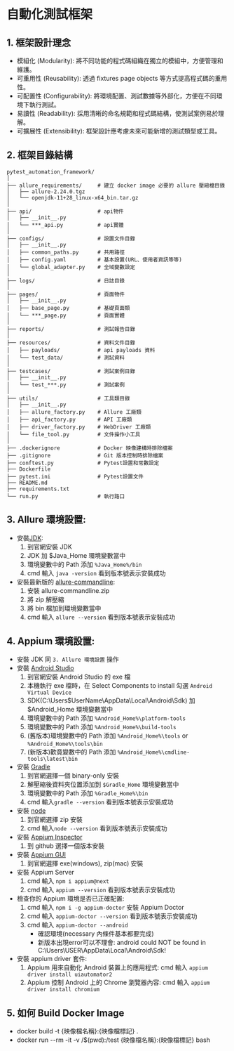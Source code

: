 # 自動化測試框架

## 1. 框架設計理念
- 模組化 (Modularity): 將不同功能的程式碼組織在獨立的模組中，方便管理和維護。
- 可重用性 (Reusability): 透過 fixtures page objects 等方式提高程式碼的重用性。
- 可配置性 (Configurability): 將環境配置、測試數據等外部化，方便在不同環境下執行測試。
- 易讀性 (Readability): 採用清晰的命名規範和程式碼結構，使測試案例易於理解。
- 可擴展性 (Extensibility): 框架設計應考慮未來可能新增的測試類型或工具。

## 2. 框架目錄結構
```
pytest_automation_framework/
│
├── allure_requirements/     # 建立 docker image 必要的 allure 壓縮檔目錄
│   ├── allure-2.24.0.tgz
│   └── openjdk-11+28_linux-x64_bin.tar.gz    
│
├── api/                     # api物件
│   ├── __init__.py
│   └── ***_api.py           # api實體
│
├── configs/                 # 設置文件目錄
│   ├── __init__.py
│   ├── common_paths.py      # 共用路徑
│   ├── config.yaml          # 基本設置(URL、使用者資訊等等)
│   └── global_adapter.py    # 全域變數設定
│
├── logs/                    # 日誌目錄
│
├── pages/                   # 頁面物件
│   ├── __init__.py
│   ├── base_page.py         # 基礎頁面類
│   └── ***_page.py          # 頁面實體
│
├── reports/                 # 測試報告目錄
│
├── resources/               # 資料文件目錄
│   ├── payloads/            # api payloads 資料
│   └── test_data/           # 測試資料
│
├── testcases/               # 測試案例目錄
│   ├── __init__.py
│   └── test_***.py          # 測試案例
│
├── utils/                   # 工具類目錄
│   ├── __init__.py
│   ├── allure_factory.py    # Allure 工廠類
│   ├── api_factory.py       # API 工廠類
│   ├── driver_factory.py    # WebDriver 工廠類
│   └── file_tool.py         # 文件操作小工具
│
├── .dockerignore            # Docker 映像建構時排除檔案
├── .gitignore               # Git 版本控制時排除檔案
├── conftest.py              # Pytest設置和常數設定
├── Dockerfile          
├── pytest.ini               # Pytest設置文件
├── README.md 
├── requirements.txt
└── run.py                   # 執行路口
```

## 3. Allure 環境設置:
- 安裝[JDK](<https://www.oracle.com/java/technologies/downloads/>):
  1. 到官網安裝 JDK
  2. JDK 加 $Java_Home 環境變數當中
  3. 環境變數中的 Path 添加 `%Java_Home%/bin`
  4. cmd 輸入 `java -version` 看到版本號表示安裝成功
- 安裝最新版的 [allure-commandline](<https://repo.maven.apache.org/maven2/io/qameta/allure/allure-commandline/>): 
  1. 安裝 allure-commandline.zip
  2. 將 zip 解壓縮
  3. 將 bin 檔加到環境變數當中
  4. cmd 輸入 `allure --version` 看到版本號表示安裝成功

## 4. Appium 環境設置:
- 安裝 JDK 同 `3. Allure 環境設置` 操作
- 安裝 [Android Studio](<https://developer.android.com/studio?hl=zh-tw#get-android-studio/>)
  1. 到官網安裝 Android Studio 的 exe 檔
  2. 本機執行 exe 檔時，在 Select Components to install 勾選 `Android Virtual Device`
  3. SDK(C:\Users\$UserName\AppData\Local\Android\Sdk) 加 $Android_Home 環境變數當中
  4. 環境變數中的 Path 添加 `%Android_Home%\platform-tools` 
  5. 環境變數中的 Path 添加 `%Android_Home%\build-tools`
  6. (舊版本)環境變數中的 Path 添加 `%Android_Home%\tools` or `%Android_Home%\tools\bin` 
  7. (新版本)歡竟變數中的 Path 添加 `%Android_Home%\cmdline-tools\latest\bin`
- 安裝 [Gradle](<https://gradle.org/releases/>)
  1. 到官網選擇一個 binary-only 安裝
  2. 解壓縮後資料夾位置添加到 ` $Gradle_Home ` 環境變數當中
  3. 環境變數中的 Path 添加 ` %Gradle_Home%\bin `
  4. cmd 輸入` gradle --version ` 看到版本號表示安裝成功
- 安裝 [node](<https://nodejs.org/en/download/>)
  1. 到官網選擇 zip 安裝
  2. cmd 輸入` node --version ` 看到版本號表示安裝成功
- 安裝 [Appium Inspector](<https://github.com/appium/appium-inspector/releases/>)
  1. 到 github 選擇一個版本安裝
- 安裝 [Appium GUI](<https://github.com/appium/appium-desktop/releases/>)
  1. 到官網選擇 exe(windows), zip(mac) 安裝
- 安裝 Appium Server
  1. cmd 輸入 `npm i appium@next`
  2. cmd 輸入 `appium --version` 看到版本號表示安裝成功
- 檢查你的 Appium 環境是否已正確配置:
  1. cmd 輸入 `npm i -g appium-doctor` 安裝 Appium Doctor
  2. cmd 輸入 `appium-doctor --version` 看到版本號表示安裝成功
  3. cmd 輸入 `appium-doctor --android`
     - 確認環境(necessary 內條件基本都要完成)
     - 新版本出現error可以不理會: android could NOT be found in C:\Users\USER\AppData\Local\Android\Sdk! 
- 安裝 appium driver 套件:
  1. Appium 用來自動化 Android 裝置上的應用程式: cmd 輸入 `appium driver install uiautomator2`
  2. Appium 控制 Android 上的 Chrome 瀏覽器內容: cmd 輸入 `appium driver install chromium`

## 5. 如何 Build Docker Image
- docker build -t {映像檔名稱}:{映像檔標記} .
- docker run --rm -it -v /$(pwd):/test {映像檔名稱}:{映像檔標記} bash